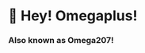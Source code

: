 # 👋 Hey! Omegaplus!
### Also known as Omega207!

<!-- <br />I'm a tech enthusiast and to-be game (and potentially software) developer learning 3D modeling for my projects. I like Sonic the Hedgehog and the fangames made for the franchise. <br />In fact, it's because of those fangames that I've also been inspired to make one myself, though admittedly it's still in the planning stages at the moment. However, I've devoted my time to learning Blender so I can achieve this dream. 

<br />I appreciate open source software, such as Linux and etc.

## Projects:
* Mario Multiverse - Beta Tester
* Coming soon... 

## Learning:
3D Modeling (with Blender)
<br /> Game Development (with Godot, occasionally)
<br /> Coding (soon enough, anyways)
<br /> Digital Music (?)
<br /> Spriting (with Aseprite)

-- --!>

